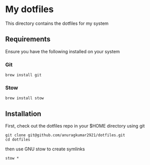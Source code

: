 # My dotfiles

This directory contains the dotfiles for my system

## Requirements

Ensure you have the following installed on your system

### Git

```
brew install git
```

### Stow

```
brew install stow
```

## Installation

First, check out the dotfiles repo in your $HOME directory using git

```
git clone git@github.com/anuragkumar2921/dotfiles.git
cd dotfiles
```

then use GNU stow to create symlinks

```
stow * 
```
